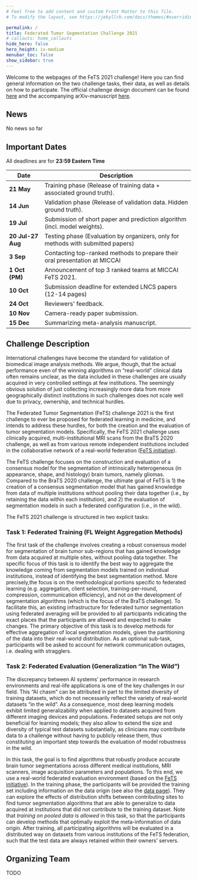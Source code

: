 ```yaml
---
# Feel free to add content and custom Front Matter to this file.
# To modify the layout, see https://jekyllrb.com/docs/themes/#overriding-theme-defaults

permalink: /
title: Federated Tumor Segmentation Challenge 2021
# callouts: home_callouts
hide_hero: false
hero_height: is-medium
menubar_toc: false
show_sidebar: true
---
```


Welcome to the webpages of the FeTS 2021 challenge! Here you can find general information on the two challenge tasks, their data, as well as details on how to participate. The official challenge design document can be found [here](https://zenodo.org/record/4573128#.YJKcEcCSk4s) and the accompanying arXiv-manuscript [here](https://arxiv.org/abs/2105.05874).

## News

No news so far

## Important Dates

All deadlines are for **23:59 Eastern Time**

| Date | Description|
| --- | --- |
| **21 May** | Training phase (Release of training data + associated ground truth). |
| **14 Jun** | Validation phase (Release of validation data. Hidden ground truth). |
| **19 Jul** | Submission of short paper and prediction algorithm (incl. model weights).|
| **20 Jul-27 Aug** | Testing phase (Evaluation by organizers, only for methods with submitted papers) |
| **3 Sep** | Contacting top-ranked methods to prepare their oral presentation at MICCAI |
| **1 Oct (PM)** | Announcement of top 3 ranked teams at MICCAI FeTS 2021. |
| **10 Oct** | Submission deadline for extended LNCS papers (12-14 pages) |
| **24 Oct** | Reviewers' feedback. |
| **10 Nov** | Camera-ready paper submission. |
| **15 Dec** | Summarizing meta-analysis manuscript. |

## Challenge Description

International challenges have become the standard for validation of biomedical image analysis methods. We argue, though, that the actual performance even of the winning algorithms on “real-world” clinical data often  remains unclear, as the data included in these challenges are usually acquired in very controlled settings at few institutions. The seemingly obvious solution of just collecting increasingly more data from more geographically distinct institutions in such challenges does not scale well due to privacy, ownership, and technical hurdles.

The Federated Tumor Segmentation (FeTS) challenge 2021 is the first challenge to ever be proposed for federated learning in medicine, and intends to address these hurdles, for both the creation and the evaluation of tumor segmentation models. Specifically, the FeTS 2021 challenge uses clinically acquired, multi-institutional MRI scans from the BraTS 2020 challenge, as well as from various remote independent institutions included in the collaborative network of a real-world federation ([FeTS initiative](https://www.fets.ai/)).

The FeTS challenge focuses on the construction and evaluation of a consensus model for the segmentation of intrinsically heterogeneous (in appearance, shape, and histology) brain tumors, namely gliomas. Compared to the BraTS 2020 challenge, the ultimate goal of FeTS is 1) the creation of a consensus segmentation model that has gained knowledge from data of multiple institutions without pooling their data together (i.e., by retaining the data within each institution), and 2) the evaluation of segmentation models in such a federated configuration (i.e., in the wild).

The FeTS 2021 challenge is structured in two explicit tasks:

### Task 1: Federated Training (FL Weight Aggregation Methods)

The first task of the challenge involves creating a robust consensus model for segmentation of brain tumor sub-regions that has gained knowledge from data acquired at multiple sites, without pooling data together. The specific focus of this task is to identify the best way to aggregate the knowledge  coming  from  segmentation  models  trained  on  individual  institutions,  instead  of  identifying  the  best  segmentation  method.  More  precisely,the focus is on the methodological portions specific to federated learning (e.g. aggregation,  client  selection,  training-per-round,  compression,  communication efficiency),  and  not  on  the  development  of  segmentation  algorithms  (which  is the focus of the BraTS challenge). To facilitate this, an existing infrastructure for  federated  tumor  segmentation  using  federated  averaging  will  be  provided to all participants indicating the exact places that the participants are allowed and expected to make changes. The primary objective of this task is to develop methods for effective aggregation of local segmentation models, given the partitioning of the data into their real-world distribution. As an optional sub-task, participants will be asked to account for network communication outages, i.e. dealing with stragglers.

### Task 2: Federated Evaluation (Generalization “In The Wild”)

The discrepancy between AI systems’ performance in research environments and real-life applications is one of the key challenges in our field.  This  “AI  chasm”  can  be  attributed  in  part  to  the  limited  diversity of  training  datasets,  which  do  not  necessarily  reflect  the  variety  of  real-world datasets  “in  the  wild”.  As  a  consequence,  most  deep  learning  models  exhibit limited generalizability when applied to datasets acquired from different imaging devices  and  populations.  Federated  setups  are  not  only  beneficial  for  learning models; they also allow to extend the size and diversity of typical test datasets substantially, as clinicians may contribute data to a challenge without having to publicly release them, thus constituting an important step towards the evaluation of model robustness in the wild.

In  this  task,  the  goal  is  to  find  algorithms  that  robustly  produce  accurate brain tumor segmentations across different medical institutions, MRI scanners, image acquisition parameters and populations. To this end, we use a real-world federated evaluation environment (based on the [FeTS initiative](https://www.fets.ai/)). In the training phase, the participants will be provided the training set including information on the data origin (see also the [data page](/data/#non-imaging-data-description)). They can explore the effects of distribution shifts between contributing sites to find tumor segmentation algorithms that are able to generalize to data acquired at institutions that did not contribute to the training dataset. Note that *training  on  pooled  data  is  allowed* in this task, so that the participants can develop methods that optimally exploit the meta-information of data origin. After training, all participating algorithms will be evaluated in a distributed way on datasets from various institutions of the FeTS federation, such that the test data are always retained within their owners’ servers.

## Organizing Team

TODO
